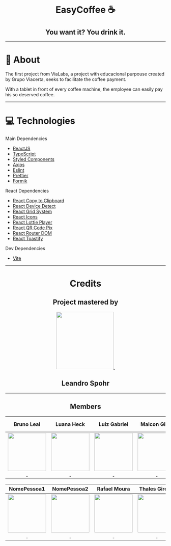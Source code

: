 <div align="center">

# EasyCoffee ☕
## You want it? You drink it.

---

</div>

# 📜 About
The first project from ViaLabs, a project with educacional purpouse created by Grupo Viacerta, seeks to facilitate the coffee payment.

With a tablet in front of every coffee machine, the employee can easily pay his so deserved coffee.

---

# 💻 Technologies
<div>

Main Dependencies

- [ReactJS](https://reactjs.org/)
- [TypeScript](https://www.typescriptlang.org/)
- [Styled Components](https://styled-components.com/)
- [Axios](https://github.com/axios/axios)
- [Eslint](https://eslint.org/)
- [Prettier](https://prettier.io/)
- [Formik](https://formik.org)

</div>
<div>

React Dependencies

- [React Copy to Clipboard](https://www.npmjs.com/package/react-copy-to-clipboard)
- [React Device Detect](https://www.npmjs.com/package/react-copy-to-clipboard)
- [React Grid System](https://www.npmjs.com/package/react-grid-system)
- [React Icons](https://react-icons.github.io/react-icons/)
- [React Lottie Player](https://www.npmjs.com/package/react-lottie-player)
- [React QR Code Pix](https://www.npmjs.com/package/qrcode-pix)
- [React Router DOM](https://reacttraining.com/react-router/)
- [React Toastify](https://fkhadra.github.io/react-toastify/introduction)

</div>

<div>

Dev Dependencies
- [Vite](https://vitejs.dev)

</div>

---

<div align="center">

# Credits

## Project mastered by
  
  <a href="https://github.com/LeandroSpohr">
    <image src="https://avatars.githubusercontent.com/u/56265206?v=4" width="180" height="180" />&nbsp;
  </a>

## Leandro Spohr

---

## Members
 
| Bruno Leal | Luana Heck | Luiz Gabriel | Maicon Giehl | Matheus Folliati |
| :---: | :---: | :---: | :---: | :---: |
| <a href="https://github.com/bruno918"><image src="https://avatars.githubusercontent.com/u/82423722?v=4" width="120" height="120" />&nbsp;</a> | <a href="https://github.com/LuanaHeck"><image src="https://avatars.githubusercontent.com/u/106787285?v=4" width="120" height="120" />&nbsp;</a> | <a href="https://github.com/LuizGabe"><image src="https://avatars.githubusercontent.com/u/64185835?v=4" width="120" height="120" />&nbsp;</a> | <a href="https://github.com/MaiconGiehl"><image src="https://avatars.githubusercontent.com/u/97136100?v=4" width="120" height="120" />&nbsp;</a> | <a href="https://github.com/MatheusFoliatti"><image src="https://avatars.githubusercontent.com/u/106719872?v=4" width="120" height="120" />&nbsp;</a> |
  
| NomePessoa1 | NomePessoa2 | Rafael Moura | Thales Girotto |
| :---: | :---: | :---: | :---: |
| <a href="https://github.com/GITHUBPESSOA1"><image src="https://avatars.githubusercontent.com/u/AVATARPESSOA1" width="120" height="120" />&nbsp;</a> | <a href="https://github.com/GITHUBPESSOA2"><image src="https://avatars.githubusercontent.com/u/AVATARPESSOA2" width="120" height="120" />&nbsp;</a> | <a href="https://github.com/rafaelmzx"><image src="https://avatars.githubusercontent.com/u/92473829" width="120" height="120" />&nbsp;</a> | <a href="https://github.com/LightBlue44"><image src="https://avatars.githubusercontent.com/u/102486377?v=4" width="120" height="120" />&nbsp;</a> |
  
</div>

